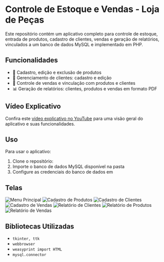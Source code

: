 # Controle de Estoque e Vendas - Loja de Peças

Este repositório contém um aplicativo completo para controle de estoque, entrada de produtos, cadastro de clientes, vendas e geração de relatórios, vinculados a um banco de dados MySQL e implementado em PHP.

## Funcionalidades

- 💼 Cadastro, edição e exclusão de produtos
- 👥 Gerenciamento de clientes: cadastro e edição
- 🛒 Controle de vendas e vinculação com produtos e clientes
- 📊 Geração de relatórios: clientes, produtos e vendas em formato PDF

## Vídeo Explicativo

Confira este [vídeo explicativo no YouTube](https://www.youtube.com/watch?v=TsuXzsscosI) para uma visão geral do aplicativo e suas funcionalidades.

## Uso

Para usar o aplicativo:
1. Clone o repositório: 
2. Importe o banco de dados MySQL disponível na pasta 
3. Configure as credenciais do banco de dados em

## Telas

![Menu Principal](https://github.com/RafaelProfMgz/Loja-estoque/assets/154349177/bedec7c2-a789-482e-a395-4330d8f9a651)
![Cadastro de Produtos](https://github.com/RafaelProfMgz/Loja-estoque/assets/154349177/4bf20873-f0c2-4e18-9d58-578b064b489f)
![Cadastro de Clientes](https://github.com/RafaelProfMgz/Loja-estoque/assets/154349177/ed573d39-f968-4c9f-b1b7-2563d99ff9de)
![Cadastro de Vendas](https://github.com/RafaelProfMgz/Loja-estoque/assets/154349177/6bf6c96f-85c7-497c-9ff2-2c6effbf82d7)
![Relatório de Clientes](https://github.com/RafaelProfMgz/Loja-estoque/assets/154349177/3c85b44c-dd1f-4eef-a419-e52e65ad1f06)
![Relatório de Produtos](https://github.com/RafaelProfMgz/Loja-estoque/assets/154349177/a91d10a9-c550-47fa-962e-145235f1b215)
![Relatório de Vendas](https://github.com/RafaelProfMgz/Loja-estoque/assets/154349177/76f3d2c8-fa2e-436c-bbfa-37baff96998a)

## Bibliotecas Utilizadas

- `tkinter, ttk`
- `webbrowser`
- `weasyprint import HTML`
- `mysql.connector`
